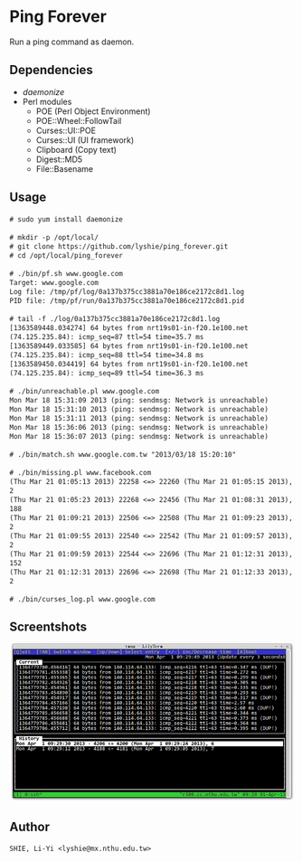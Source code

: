 Ping Forever
============
Run a ping command as daemon.

Dependencies
------------
  * *daemonize*
  * Perl modules
    - POE (Perl Object Environment)
    - POE::Wheel::FollowTail
    - Curses::UI::POE
    - Curses::UI (UI framework)
    - Clipboard (Copy text)
    - Digest::MD5
    - File::Basename

Usage
-----
    # sudo yum install daemonize

    # mkdir -p /opt/local/
    # git clone https://github.com/lyshie/ping_forever.git
    # cd /opt/local/ping_forever

    # ./bin/pf.sh www.google.com
    Target: www.google.com
    Log file: /tmp/pf/log/0a137b375cc3881a70e186ce2172c8d1.log
    PID file: /tmp/pf/run/0a137b375cc3881a70e186ce2172c8d1.pid

    # tail -f ./log/0a137b375cc3881a70e186ce2172c8d1.log
    [1363589448.034274] 64 bytes from nrt19s01-in-f20.1e100.net (74.125.235.84): icmp_seq=87 ttl=54 time=35.7 ms
    [1363589449.033585] 64 bytes from nrt19s01-in-f20.1e100.net (74.125.235.84): icmp_seq=88 ttl=54 time=34.8 ms
    [1363589450.034419] 64 bytes from nrt19s01-in-f20.1e100.net (74.125.235.84): icmp_seq=89 ttl=54 time=36.3 ms

    # ./bin/unreachable.pl www.google.com
    Mon Mar 18 15:31:09 2013 (ping: sendmsg: Network is unreachable)
    Mon Mar 18 15:31:10 2013 (ping: sendmsg: Network is unreachable)
    Mon Mar 18 15:31:11 2013 (ping: sendmsg: Network is unreachable)
    Mon Mar 18 15:36:06 2013 (ping: sendmsg: Network is unreachable)
    Mon Mar 18 15:36:07 2013 (ping: sendmsg: Network is unreachable)

    # ./bin/match.sh www.google.com.tw "2013/03/18 15:20:10"

    # ./bin/missing.pl www.facebook.com
    (Thu Mar 21 01:05:13 2013) 22258 <=> 22260 (Thu Mar 21 01:05:15 2013),  2
    (Thu Mar 21 01:05:23 2013) 22268 <=> 22456 (Thu Mar 21 01:08:31 2013),  188
    (Thu Mar 21 01:09:21 2013) 22506 <=> 22508 (Thu Mar 21 01:09:23 2013),  2
    (Thu Mar 21 01:09:55 2013) 22540 <=> 22542 (Thu Mar 21 01:09:57 2013),  2
    (Thu Mar 21 01:09:59 2013) 22544 <=> 22696 (Thu Mar 21 01:12:31 2013),  152
    (Thu Mar 21 01:12:31 2013) 22696 <=> 22698 (Thu Mar 21 01:12:33 2013),  2

    # ./bin/curses_log.pl www.google.com

Screentshots
------------
![curses_log.pl](img/curses_log.png)

Author
------
    SHIE, Li-Yi <lyshie@mx.nthu.edu.tw>

